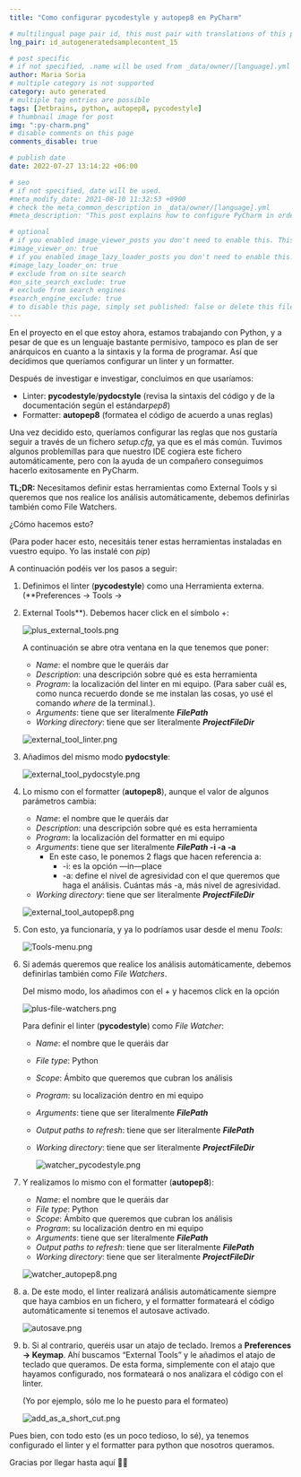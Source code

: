 ```yaml
---
title: "Como configurar pycodestyle y autopep8 en PyCharm"

# multilingual page pair id, this must pair with translations of this page. (This name must be unique)
lng_pair: id_autogeneratedsamplecontent_15

# post specific
# if not specified, .name will be used from _data/owner/[language].yml
author: Maria Soria
# multiple category is not supported
category: auto generated
# multiple tag entries are possible
tags: [Jetbrains, python, autopep8, pycodestyle]
# thumbnail image for post
img: ":py-charm.png"
# disable comments on this page
comments_disable: true

# publish date
date: 2022-07-27 13:14:22 +06:00

# seo
# if not specified, date will be used.
#meta_modify_date: 2021-08-10 11:32:53 +0900
# check the meta_common_description in _data/owner/[language].yml
#meta_description: "This post explains how to configure PyCharm in order to use a specific linter and formatter."

# optional
# if you enabled image_viewer_posts you don't need to enable this. This is only if image_viewer_posts = false
#image_viewer_on: true
# if you enabled image_lazy_loader_posts you don't need to enable this. This is only if image_lazy_loader_posts = false
#image_lazy_loader_on: true
# exclude from on site search
#on_site_search_exclude: true
# exclude from search engines
#search_engine_exclude: true
# to disable this page, simply set published: false or delete this file
---
```



En el proyecto en el que estoy ahora, estamos trabajando con Python, y a pesar de que es un lenguaje bastante permisivo,
tampoco es plan de ser anárquicos en cuanto a la sintaxis y la forma de programar. Así que decidimos que queríamos
configurar un linter y un formatter.

Después de investigar e investigar, concluimos en que usaríamos:

- Linter: **pycodestyle**/**pydocstyle** (revisa la sintaxis del código y de la documentación según el estándar*pep8*)
- Formatter: **autopep8** (formatea el código de acuerdo a unas reglas)

Una vez decidido esto, queríamos configurar las reglas que nos gustaría seguir a través de un fichero
*setup.cfg*, ya que es el más común. Tuvimos algunos problemillas para que nuestro IDE cogiera este
fichero automáticamente, pero con la ayuda de un compañero conseguimos hacerlo exitosamente en PyCharm.

**TL;DR:** Necesitamos definir estas herramientas como External Tools y si queremos que nos realice
los análisis automáticamente, debemos definirlas también como File Watchers.

¿Cómo hacemos esto?

(Para poder hacer esto, necesitáis tener estas herramientas instaladas en vuestro equipo. Yo las
instalé con *pip*)

A continuación podéis ver los pasos a seguir:

1. Definimos el linter (**pycodestyle**) como una Herramienta externa. (**Preferences → Tools →
2. External Tools**). Debemos hacer click en el símbolo +:

    ![plus_external_tools.png](:/pycharm/plus_external_tools.png)

    A continuación se abre otra ventana en la que tenemos que poner:

    - *Name*: el nombre que le queráis dar
    - *Description*: una descripción sobre qué es esta herramienta
    - *Program*: la localización del linter en mi equipo. (Para saber cuál es, como nunca recuerdo
   donde se me instalan las cosas, yo usé el comando *where* de la terminal.).
    - *Arguments*: tiene que ser literalmente **$FilePath$**
    - *Working directory*: tiene que ser literalmente **$ProjectFileDir$**

    ![external_tool_linter.png](:/pycharm/external_tool_linter.png)

3. Añadimos del mismo modo **pydocstyle**:

    ![external_tool_pydocstyle.png](:/pycharm/external_tool_pydocstyle.png)

4. Lo mismo con el formatter (**autopep8**), aunque el valor de algunos parámetros cambia:
    - *Name*: el nombre que le queráis dar
    - *Description*: una descripción sobre qué es esta herramienta
    - *Program*: la localización del formatter en mi equipo
    - *Arguments*: tiene que ser literalmente **$FilePath$ -i -a -a**
        - En este caso, le ponemos 2 flags que hacen referencia a:
            - -i: es la opción —in—place
            - -a: define el nivel de agresividad con el que queremos que haga el análisis.
    Cuántas más -a, más nivel de agresividad.
    - *Working directory*: tiene que ser literalmente **$ProjectFileDir$**

    ![external_tool_autopep8.png](:/pycharm/external_tool_autopep8.png)

5. Con esto, ya funcionaría, y ya lo podríamos usar desde el menu *Tools*:

    ![Tools-menu.png](:/pycharm/Tools-menu.png)

6. Si además queremos que realice los análisis automáticamente, debemos definirlas también como *File Watchers*.

    Del mismo modo, los añadimos con el + y hacemos click en la opción *<custom>*

    ![plus-file-watchers.png](:/pycharm/plus-file-watchers.png)

    Para definir el linter (**pycodestyle**) como *File Watcher*:

    - *Name*: el nombre que le queráis dar
    - *File type*: Python
    - *Scope*: Ámbito que queremos que cubran los análisis
    - *Program*: su localización dentro en mi equipo
    - *Arguments*: tiene que ser literalmente **$FilePath$**
    - *Output paths to refresh*: tiene que ser literalmente **$FilePath$**
    - *Working directory*: tiene que ser literalmente **$ProjectFileDir$**

        ![watcher_pycodestyle.png](:/pycharm/watcher_pycodestyle.png)


6. Y realizamos lo mismo con el formatter (**autopep8**):
    - *Name*: el nombre que le queráis dar
    - *File type*: Python
    - *Scope*: Ámbito que queremos que cubran los análisis
    - *Program*: su localización dentro en mi equipo
    - *Arguments*: tiene que ser literalmente **$FilePath$**
    - *Output paths to refresh*: tiene que ser literalmente **$FilePath$**
    - *Working directory*: tiene que ser literalmente **$ProjectFileDir$**

    ![watcher_autopep8.png](:/pycharm/watcher_autopep8.png)

7. a. De este modo, el linter realizará análisis automáticamente siempre que haya cambios en un fichero, y el formatter formateará el código automáticamente si tenemos el autosave activado.

    ![autosave.png](:/pycharm/autosave.png)


1. b. Si al contrario, queréis usar un atajo de teclado. Iremos a **Preferences → Keymap**. Ahí buscamos “External Tools” y le añadimos el atajo de teclado que queramos. De esta forma, simplemente con el atajo que hayamos configurado, nos formateará o nos analizara el código con el linter.

    (Yo por ejemplo, sólo me lo he puesto para el formateo)

    ![add_as_a_short_cut.png](:/pycharm/add_as_a_short_cut.png)


Pues bien, con todo esto (es un poco tedioso, lo sé), ya tenemos configurado el linter y el formatter para python que nosotros queramos.

Gracias por llegar hasta aquí 🙌🏽
